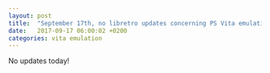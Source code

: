 ```yaml
---
layout: post
title:  "September 17th, no libretro updates concerning PS Vita emulation and emulators"
date:   2017-09-17 06:00:02 +0200
categories: vita emulation
---
```


No updates today!

